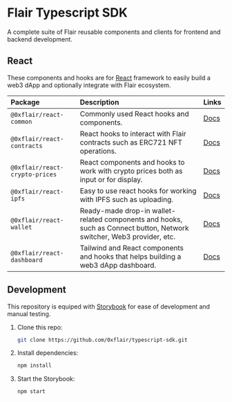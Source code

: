 # Flair Typescript SDK

A complete suite of Flair reusable components and clients for frontend and backend development.

## React

These components and hooks are for [React](https://reactjs.org/) framework to easily build a web3 dApp and optionally integrate with Flair ecosystem.

| Package                        | Description                                                                                                           | Links                                  |
| :----------------------------- | :-------------------------------------------------------------------------------------------------------------------- | :------------------------------------- |
| `@0xflair/react-common`        | Commonly used React hooks and components.                                                                             | [Docs](./packages/react-common)        |
| `@0xflair/react-contracts`     | React hooks to interact with Flair contracts such as ERC721 NFT operations.                                           | [Docs](./packages/react-contracts)     |
| `@0xflair/react-crypto-prices` | React components and hooks to work with crypto prices both as input or for display.                                   | [Docs](./packages/react-crypto-prices) |
| `@0xflair/react-ipfs`          | Easy to use react hooks for working with IPFS such as uploading.                                                      | [Docs](./packages/react-ipfs)          |
| `@0xflair/react-wallet`        | Ready-made drop-in wallet-related components and hooks, such as Connect button, Network switcher, Web3 provider, etc. | [Docs](./packages/react-wallet)        |
| `@0xflair/react-dashboard`     | Tailwind and React components and hooks that helps building a web3 dApp dashboard.                                    | [Docs](./packages/react-dashboard)     |

## Development

This repository is equiped with [Storybook](https://storybook.js.org/) for ease of development and manual testing.

1. Clone this repo:

   ```sh
   git clone https://github.com/0xflair/typescript-sdk.git
   ```

2. Install dependencies:

   ```sh
   npm install
   ```

3. Start the Storybook:

   ```sh
   npm start
   ```
